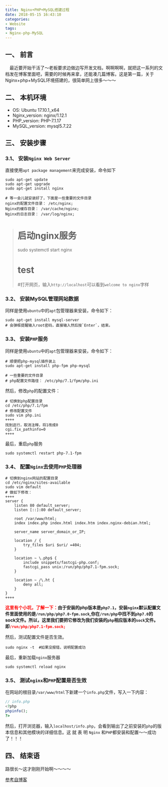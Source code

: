 ```yaml
---
title: Nginx+PHP+MySQL搭建过程
date: 2018-05-15 16:43:10
categories:
- Website
tags:
- Nginx-php-MySQL 
---
```


## 一、 前言
&emsp;最近要开始干活了～老板要求边做边写开发文档，啊啊啊啊，就把这一系列的文档发在博客里面吧，需要的时候再来拿，还能凑几篇博客。这是第一篇，关于Nginx+php+MySQL环境搭建的，很简单网上很多～～～
<!-- more -->

## 二、 本机环境

+ OS: Ubuntu 17.10.1_x64
+ Nginx_version: nginx/1.12.1
+ PHP_version: PHP-7.1.17
+ MySQL_version: mysql5.7.22

## 三、 安装步骤
### 3.1、 安装`Nginx Web Server`
直接使用`apt package management`来完成安装，命令如下

```
sudo apt-get update
sudo apt-get upgrade
sudo apt-get install nginx

# 等一会儿就安装好了，下面是一些重要的文件目录
nginx的配置文件目录： /etc/nginx;
Nginx的缓存目录： /var/cache/nginx;
Nginx的日志目录： /var/log/nginx;
```

>    # 启动nginx服务
>    
>    sudo systemctl start nginx
>    
>    # test
>    
>    #打开网页，输入`http://localhost`可以看到`welcome to nginx`字样

### 3.2、 安装MySQL管理网站数据
同样是使用`ubuntu`中的`apt`包管理器来安装，命令如下：
```
sudo apt-get install mysql-server
# 会弹框提醒输入root密码，直接输入然后按`Enter`，结束。
```

### 3.3、 安装`PHP`服务
同样是使用`ubuntu`中的`apt`包管理器来安装，命令如下：
```
# 顺便把php-mysql插件装上
sudo apt-get install php-fpm php-mysql

# 一些重要的文件目录
# php配置文件路径： /etc/php/7.1/fpm/php.ini
```

然后，修改`php`的配置文件：
```
# 切换到php配置目录
cd /etc/php/7.1/fpm
# 修改配置文件
sudo vim php.ini
++++
找到这行，取消注释，将1改成0
cgi.fix_pathinfo=0
++++
```

最后，重启`php`服务
```
sudo systemctl restart php-7.1-fpm
```

### 3.4、 配置`Nginx`去使用`PHP`处理器
```
# 切换到nginx网站的配置目录
cd /etc/nginx/sites-available
sudo vim default
# 做如下修改：
++++
server {
    listen 80 default_server;
    listen [::]:80 default_server;

    root /var/www/html;
    index index.php index.html index.htm index.nginx-debian.html;

    server_name server_domain_or_IP;

    location / {
        try_files $uri $uri/ =404;
    }

    location ~ \.php$ {
        include snippets/fastcgi-php.conf;
        fastcgi_pass unix:/run/php/php7.1-fpm.sock;
    }

    location ~ /\.ht {
        deny all;
    }
}
++++
```

<b style="color: red">这里有个小坑，了解一下：</b><b>由于安装的php版本是`php7.1`，安装`nginx`默认配置文件里面使用的是`/run/php/php7.0-fpm.sock`,你在`/run/php`中找不到`php7.0`的sock文件。所以，这里我们要把它修改为我们安装的`php`相应版本的`sock`文件。即</b><b style="color: red">`/run/php/php7.1-fpm.sock;`</b>

然后，测试配置文件是否生效。

    sudo nginx -t  #如果没报错，说明配置成功


最后，重新加载`nginx`服务器

    sudo systemctl reload nginx

### 3.5、 测试`nginx`和`PHP`配置是否生效
在网站的根目录`/var/www/html`下新建一个`info.php`文件，写入一下内容：
``` php
// info.php
<?php
phpinfo();
?>
```

然后，打开浏览器，输入`localhost/info.php`，会看到输出了之前安装的`php`的版本信息和其他模块的详细信息。这 就 表 明 `Nginx` 和`PHP`都安装和配置～～成功了！！！

## 四、 结束语
路很长～这才刚刚开始啊～～～～

[参考自博客](https://www.digitalocean.com/community/tutorials/how-to-install-linux-nginx-mysql-php-lemp-stack-in-ubuntu-16-04)